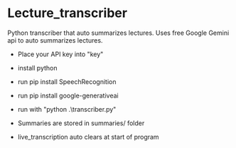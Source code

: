 # Lecture_transcriber
Python transcriber that auto summarizes lectures. Uses free Google Gemini api to auto summarizes lectures. 

- Place your API key into "key"
- install python
- run pip install SpeechRecognition
- run pip install google-generativeai
- run with "python .\transcriber.py"

- Summaries are stored in summaries/ folder
- live_transcription auto clears at start of program
